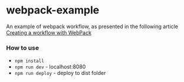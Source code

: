 webpack-example
===============

An example of webpack workflow, as presented in the following article [Creating a workflow with WebPack](http://christianalfoni.github.io/javascript/2014/12/13/did-you-know-webpack-and-react-is-awesome.html)

### How to use

- `npm install`
- `npm run dev` - localhost:8080
- `npm run deploy` - deploy to dist folder
